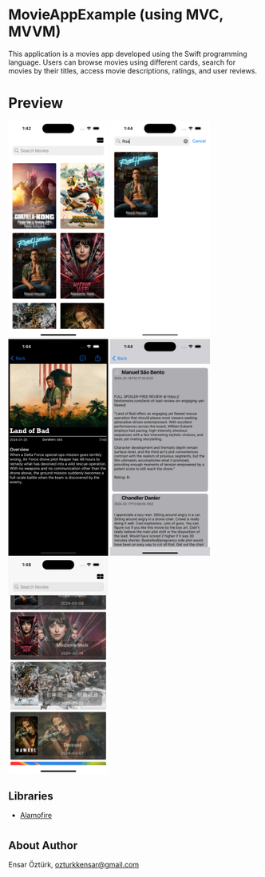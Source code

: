 # MovieAppExample (using MVC, MVVM)
This application is a movies app developed using the Swift programming language. Users can browse movies using different cards, search for movies by their titles, access movie descriptions, ratings, and user reviews.

# Preview
<p float="left">
<img src="https://github.com/EnsarOzturk/MovieAppExample/blob/mvvm/Screenshots/ListSmall.png" width="200" />
<img src="https://github.com/EnsarOzturk/MovieAppExample/blob/mvvm/Screenshots/Searching.png" width="200" /> 
<img src="https://github.com/EnsarOzturk/MovieAppExample/blob/mvvm/Screenshots/Detail.png" width="200" /> 
<img src="https://github.com/EnsarOzturk/MovieAppExample/blob/mvvm/Screenshots/Reviews.png" width="200"/>
<img src="https://github.com/EnsarOzturk/MovieAppExample/blob/mvvm/Screenshots/ListBig.png" width="200" />
</p>

## Libraries
- [Alamofire](https://github.com/Alamofire/Alamofire)

#

## About Author
Ensar Öztürk, [ozturkkensar@gmail.com](mailto:ozturkkensar@gmail.com)
